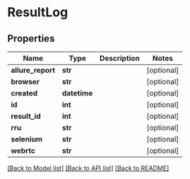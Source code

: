 # ResultLog

## Properties
Name | Type | Description | Notes
------------ | ------------- | ------------- | -------------
**allure_report** | **str** |  | [optional] 
**browser** | **str** |  | [optional] 
**created** | **datetime** |  | [optional] 
**id** | **int** |  | [optional] 
**result_id** | **int** |  | [optional] 
**rru** | **str** |  | [optional] 
**selenium** | **str** |  | [optional] 
**webrtc** | **str** |  | [optional] 

[[Back to Model list]](../README.md#documentation-for-models) [[Back to API list]](../README.md#documentation-for-api-endpoints) [[Back to README]](../README.md)

